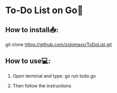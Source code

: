 # To-Do List on Go📝

##  How to install📥:
git clone https://github.com/zolomaxx/ToDoList.git

## How to use💻:
1. Open terminal and type: go run todo.go

2. Then follow the instructions